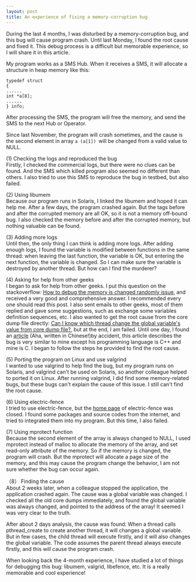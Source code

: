 ```yaml
---
layout: post
title: An experience of fixing a memory-corruption bug
---
```

During the last 4 months, I was disturbed by a memory-corruption bug, and this bug will cause program crash. Until last Monday, I found the root cause and fixed it. This debug process is a difficult but memorable experience, so I will share it in this article.

My program works as a SMS Hub. When it receives a SMS, it will allocate a structure in heap memory like this:  

    typedef struct
    {
    ......
    int *a[8];
    ......
    } info;
After processing the SMS, the program will free the memory, and send the SMS to the next Hub or Operator. 

Since last November, the program will crash sometimes, and the cause is the second element in array `a (a[1]) `will be changed from a valid value to NULL.

(1)  Checking the logs and reproduced the bug  
Firstly, I checked the commercial logs, but there were no clues can be found. And the SMS which killed program also seemed no different than others. I also tried to use this SMS to reproduce the bug in testbed, but also failed.

(2) Using libumem  
Because our program runs in Solaris, I linked the libumem and hoped it can help me. After a few days, the program crashed again. But the tags before and after the corrupted memory are all OK, so it is not a memory off-bound bug. I also checked the memory before and after the corrupted memory, but nothing valuable can be found.

(3) Adding more logs  
Until then, the only thing I can think is adding more logs. After adding enough logs, I found the variable is modified between functions in the same thread: when leaving the last function, the variable is OK, but entering the next function, the variable is changed. So I can make sure the variable is destroyed by another thread. But how can I find the murderer?

(4) Asking for help from other geeks  
I began to ask for help from other geeks. I put this question on the stackoverflow: [How to debug the memory is changed randomly issue](http://stackoverflow.com/questions/20737582/how-to-debug-the-memory-is-changed-randomly-issue), and received a very good and comprehensive answer. I recommended every one should read this post. I also sent emails to other geeks, most of them replied and gave some suggestions, such as exchange some variables definition sequences, etc. I also wanted to get the root cause from the core dump file directly: [Can I know which thread change the global variable's value from core dump file?](http://stackoverflow.com/questions/21643736/can-i-know-which-thread-change-the-global-variables-value-from-core-dump-file), but at the end, I am failed.
Until one day, I found an [article](http://www.cnblogs.com/djinmusic/archive/2013/02/04/2891753.html) (Aha, written in Chinese!)by accident, this article describes the bug is very similar to mine except his programming language is C++ and mine is C. I began to follow the steps he provided to find the root cause.

(5) Porting the program on Linux and use valgrind  
I wanted to use valgrind to help find the bug, but my program runs on Solaris, and valgrind can't be used on Solaris, so another colleague helped to ported it on Linux. After running valgrind, I did find some memory-related bugs, but these bugs can't explain the cause of this issue. I still can't find the root cause.

(6) Using electric-fence  
I tried to use electric-fence, but the [home page](http://perens.com/FreeSoftware/ElectricFence/) of electric-fence was closed. I found some packages and source codes from the internet, and tried to integrated them into my program. But this time, I also failed.  

(7) Using mprotect function  
Because the second element of the array is always changed to NULL, I used mprotect instead of malloc to allocate the memory of the array, and set read-only attribute of the memory. So if the memory is changed, the program will crash. But the mprotect will allocate a page size of the memory, and this may cause the program change the behavior, I am not sure whether the bug can occur again.

（8） Finding the cause  
About 2 weeks later, when a colleague stopped the application, the application crashed again. The cause was a global variable was changed. I checked all the old core dumps immediately, and found the global variable was always changed, and pointed to the address of the array! It seemed I was very clear to the truth.

After about 2 days analysis, the cause was found:  When a thread calls pthread_create to create another thread, it will changes a global variable. But in few cases, the child thread will execute firstly, and it will also changes the global variable. The code assumes the parent thread always execute firstly, and this will cause the program crash.

When looking back the 4-month experience, I have studied a lot of things for debugging this bug: libumem, valgrid, libefence, etc. It is a really memorable and cool experience! 